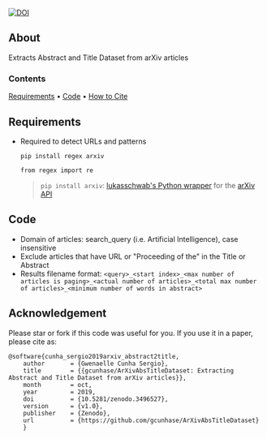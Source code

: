 [![DOI](https://zenodo.org/badge/128865634.svg)](https://zenodo.org/badge/latestdoi/128865634)

## About
Extracts Abstract and Title Dataset from arXiv articles

### Contents
[Requirements](#requirements) • [Code](#code) • [How to Cite](#acknowledgement)

## Requirements
* Required to detect URLs and patterns
  ```
  pip install regex arxiv

  from regex import re
  ```
  > `pip install arxiv`: [lukasschwab's Python wrapper](https://github.com/lukasschwab/arxiv.py) for the [arXiv API](http://arxiv.org/help/api/index)

## Code
* Domain of articles: search_query (i.e. Artificial Intelligence), case insensitive
* Exclude articles that have URL or "Proceeding of the" in the Title or Abstract
* Results filename format: ```<query>_<start index>_<max number of articles is paging>_<actual number of articles>_<total max number of articles>_<minimum number of words in abstract>```

## Acknowledgement
Please star or fork if this code was useful for you. If you use it in a paper, please cite as:
```
@software{cunha_sergio2019arxiv_abstract2title,
    author       = {Gwenaelle Cunha Sergio},
    title        = {{gcunhase/ArXivAbsTitleDataset: Extracting Abstract and Title Dataset from arXiv articles}},
    month        = oct,
    year         = 2019,
    doi          = {10.5281/zenodo.3496527},
    version      = {v1.0},
    publisher    = {Zenodo},
    url          = {https://github.com/gcunhase/ArXivAbsTitleDataset}
    }
```
